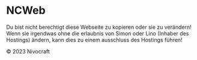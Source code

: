 # NCWeb

Du bist nicht berechtigt diese Webseite zu kopieren oder sie zu verändern! <br>
Wenn sie irgendwas ohne die erlaubnis von Simon oder Lino (Inhaber des Hostings) ändern, kann dies zu einem ausschluss des Hostings führen!

© 2023 Nivocraft
